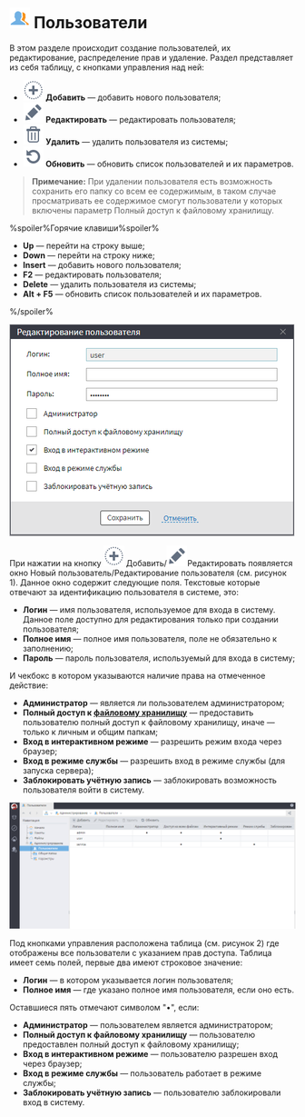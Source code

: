 # ![Пользователи](../images/icons/admin_18/admin_default-02.svg) Пользователи

В этом разделе происходит создание пользователей, их редактирование, распределение прав и удаление. Раздел представляет из себя таблицу, с кнопками управления над ней:

* ![Добавить](../images/icons/toolbar-controls_18x18/toolbar-controls_18x18_plus_default.svg) **Добавить** — добавить нового пользователя;
* ![Редактировать](../images/icons/toolbar-controls_18x18/toolbar-controls_18x18_edit_default.svg) **Редактировать** — редактировать пользователя;
* ![Удалить](../images/icons/toolbar-controls_18x18/toolbar-controls_18x18_delete_default.svg) **Удалить** — удалить пользователя из системы;
* ![Обновить](../images/icons/toolbar-controls_18x18/toolbar-controls_18x18_refresh_default.svg) **Обновить** — обновить список пользователей и их параметров.

> **Примечание:** При удалении пользователя есть возможность сохранить его папку со всем ее содержимым, в таком случае просматривать ее содержимое смогут пользователи у которых включены параметр Полный доступ к файловому хранилищу.

%spoiler%Горячие клавиши%spoiler%

* **Up** — перейти на строку выше;
* **Down** — перейти на строку ниже;
* **Insert** — добавить нового пользователя;
* **F2** — редактировать пользователя;
* **Delete** — удалить пользователя из системы;
* **Alt + F5** — обновить список пользователей и их параметров.

%/spoiler%

![Редактирование пользователя.](./users-2.png)

При нажатии на кнопку ![Добавить](../images/icons/toolbar-controls_18x18/toolbar-controls_18x18_plus_default.svg) Добавить/![Редактировать](../images/icons/toolbar-controls_18x18/toolbar-controls_18x18_edit_default.svg)Редактировать появляется окно Новый пользователь/Редактирование пользователя (см. рисунок 1). Данное окно содержит следующие поля. Текстовые которые отвечают за идентификацию пользователя в системе, это:

* **Логин** — имя пользователя, используемое для входа в систему. Данное поле доступно для редактирования только при создании пользователя;
* **Полное имя** — полное имя пользователя, поле не обязательно к заполнению;
* **Пароль** — пароль пользователя, используемый для входа в систему;

И чекбокс в котором указываются наличие права на отмеченное действие:

* **Администратор** — является ли пользователем администратором;
* **Полный доступ к [файловому хранилищу](../location_user_files.md)** — предоставить пользователю полный доступ к файловому хранилищу, иначе — только к личным и общим папкам;
* **Вход в интерактивном режиме** — разрешить режим входа через браузер;
* **Вход в режиме службы** — разрешить вход в режиме службы (для запуска сервера);
* **Заблокировать учётную запись** — заблокировать возможность пользователя войти в систему.

![Раздел Пользователи с таблицей прав.](./users-1.png)

Под кнопками управления расположена таблица (см. рисунок 2) где отображены все пользователи с указанием прав доступа. Таблица имеет семь полей, первые два имеют строковое значение:
* **Логин** — в котором указывается логин пользователя;
* **Полное имя** — где указано полное имя пользователя, если оно есть.

Оставшиеся пять отмечают символом "•", если:
* **Администратор** — пользователем является администратором;
* **Полный доступ к файловому хранилищу** — пользователю предоставлен полный доступ к файловому хранилищу;
* **Вход в интерактивном режиме** — пользователю разрешен вход через браузер;
* **Вход в режиме службы** — пользователь работает в режиме службы;
* **Заблокировать учётную запись** — пользователю заблокировали вход в систему.